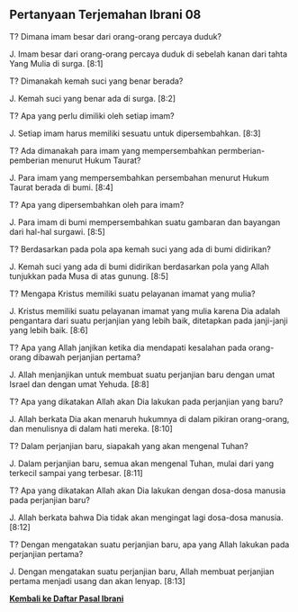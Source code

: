 ﻿## Pertanyaan Terjemahan Ibrani 08 ##

T? Dimana imam besar dari orang-orang percaya duduk?

J. Imam besar dari orang-orang percaya duduk di sebelah kanan dari tahta Yang Mulia di surga. [8:1]

T? Dimanakah kemah suci yang benar berada?

J. Kemah suci yang benar ada di surga. [8:2]

T? Apa yang perlu dimiliki oleh setiap imam?

J. Setiap imam harus memiliki sesuatu untuk dipersembahkan. [8:3]

T? Ada dimanakah para imam yang mempersembahkan permberian-pemberian menurut Hukum Taurat?

J. Para imam yang mempersembahkan persembahan menurut Hukum Taurat berada di bumi. [8:4]

T? Apa yang dipersembahkan oleh para imam?

J. Para imam di bumi mempersembahkan suatu gambaran dan bayangan dari hal-hal surgawi. [8:5]

T? Berdasarkan pada pola apa kemah suci yang ada di bumi didirikan?

J. Kemah suci yang ada di bumi didirikan berdasarkan pola yang Allah tunjukkan pada Musa di atas gunung. [8:5]

T? Mengapa Kristus memiliki suatu pelayanan imamat yang mulia?

J. Kristus memiliki suatu pelayanan imamat yang mulia karena Dia adalah pengantara dari suatu perjanjian yang lebih baik, ditetapkan pada janji-janji yang lebih baik. [8:6]

T? Apa yang Allah janjikan ketika dia mendapati kesalahan pada orang-orang dibawah perjanjian pertama?

J. Allah menjanjikan untuk membuat suatu perjanjian baru dengan umat Israel dan dengan umat Yehuda. [8:8]

T? Apa yang dikatakan Allah akan Dia lakukan pada perjanjian yang baru?

J. Allah berkata Dia akan menaruh hukumnya di dalam pikiran orang-orang, dan menulisnya di dalam hati mereka. [8:10]

T? Dalam perjanjian baru, siapakah yang akan mengenal Tuhan?

J. Dalam perjanjian baru, semua akan mengenal Tuhan, mulai dari yang terkecil sampai yang terbesar. [8:11]

T? Apa yang dikatakan Allah akan Dia lakukan dengan dosa-dosa manusia pada perjanjian baru?

J. Allah berkata bahwa Dia tidak akan mengingat lagi dosa-dosa manusia. [8:12]

T? Dengan mengatakan suatu perjanjian baru, apa yang Allah lakukan pada perjanjian pertama?

J. Dengan mengatakan suatu perjanjian baru, Allah membuat perjanjian pertama menjadi usang dan akan lenyap. [8:13]

__[Kembali ke Daftar Pasal Ibrani](./)__

